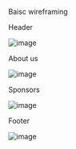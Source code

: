 Baisc wireframing 

Header 

![image](https://github.com/user-attachments/assets/fa5c0835-bcd6-4f41-98c7-44a129dee862)

About us

![image](https://github.com/user-attachments/assets/4ecf2ccf-7a18-4f4c-962a-a2984faa0a76)

Sponsors 

![image](https://github.com/user-attachments/assets/6f8d024d-0895-4a62-ba06-f97c9ec9f080)

Footer

![image](https://github.com/user-attachments/assets/58c85b83-2f85-4ba7-b7cb-42f5c976cab2)
